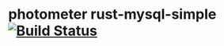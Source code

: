 photometer rust-mysql-simple [![Build Status](https://travis-ci.org/pavlov-dmitry/photometer.png?branch=master)](https://travis-ci.org/pavlov-dmitry/photometer)
==========
